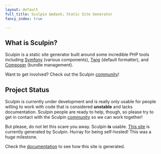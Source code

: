 ```yaml
---
layout: default
full_title: Sculpin &mdash; Static Site Generator
fancy_index: true

---
```


## What is Sculpin?

Sculpin is a static site generator built around some incredible PHP tools
including [Symfony](http://symfony.com/) (various components),
[Twig](http://twig.sensiolabs.org/) (default formatter),
and [Composer](http://packagist.org) (bundle management).

Want to get involved? Check out the Sculpin [community]({{site.url}}/community)!


## Project Status

Sculpin is currently under development and is really only usable for people
willing to work with code that is considered **unstable** and lacks documentation.
Sculpin people are ready to help, though, so please try to get in contact with
the Sculpin [community]({{site.url}}) so we can work together!

But please, do not let this scare you away. Sculpin **is** usable.
[This site](https://github.com/sculpin/getsculpin.com) is currently generated
by Sculpin. Hurray for being self-hosted! This was a huge milestone.

Check the [documentation]({{site.url}}/documentation) to see how this site is
generated.
